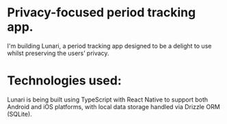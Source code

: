 # Privacy-focused period tracking app.

I'm building Lunari, a period tracking app designed to be a delight to use whilst preserving the users’ privacy.

# Technologies used:
Lunari is being built using TypeScript with React Native to support both Android and iOS platforms, with local data storage handled via Drizzle ORM (SQLite).

